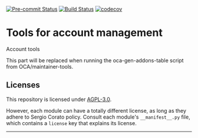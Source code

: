 
<!-- /!\ Non OCA Context : Set here the badge of your runbot / runboat instance. -->
[![Pre-commit Status](https://github.com/sergiocorato/e-account/actions/workflows/pre-commit.yml/badge.svg?branch=14.0)](https://github.com/sergiocorato/e-account/actions/workflows/pre-commit.yml?query=branch%3A14.0)
[![Build Status](https://github.com/sergiocorato/e-account/actions/workflows/test.yml/badge.svg?branch=14.0)](https://github.com/sergiocorato/e-account/actions/workflows/test.yml?query=branch%3A14.0)
[![codecov](https://codecov.io/gh/sergiocorato/e-account/branch/14.0/graph/badge.svg)](https://codecov.io/gh/sergiocorato/e-account)
<!-- /!\ Non OCA Context : Set here the badge of your translation instance. -->

<!-- /!\ do not modify above this line -->

# Tools for account management

Account tools

<!-- /!\ do not modify below this line -->

<!-- prettier-ignore-start -->

[//]: # (addons)

This part will be replaced when running the oca-gen-addons-table script from OCA/maintainer-tools.

[//]: # (end addons)

<!-- prettier-ignore-end -->

## Licenses

This repository is licensed under [AGPL-3.0](LICENSE).

However, each module can have a totally different license, as long as they adhere to Sergio Corato
policy. Consult each module's `__manifest__.py` file, which contains a `license` key
that explains its license.

----
<!-- /!\ Non OCA Context : Set here the full description of your organization. -->
